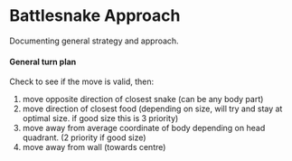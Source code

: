 # Battlesnake Approach

Documenting general strategy and approach.

#### General turn plan
Check to see if the move is valid, then:
  1. move opposite direction of closest snake (can be any body part)
  2. move direction of closest food (depending on size, will try and stay at optimal size. if good size this is 3 priority)
  3. move away from average coordinate of body depending on head quadrant. (2 priority if good size)
  4. move away from wall (towards centre)

